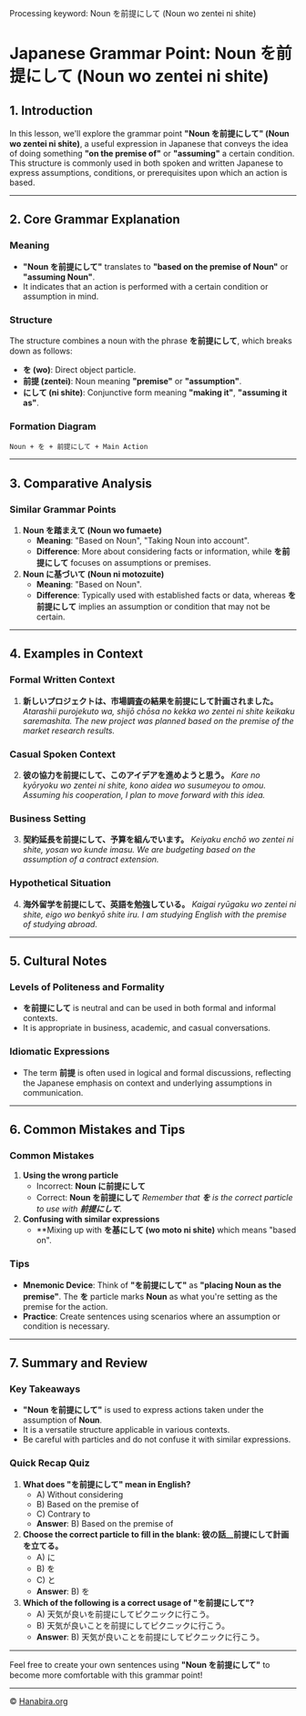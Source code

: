 Processing keyword: Noun を前提にして (Noun wo zentei ni shite)
# Japanese Grammar Point: Noun を前提にして (Noun wo zentei ni shite)

## 1. Introduction
In this lesson, we'll explore the grammar point **"Noun を前提にして" (Noun wo zentei ni shite)**, a useful expression in Japanese that conveys the idea of doing something **"on the premise of"** or **"assuming"** a certain condition. This structure is commonly used in both spoken and written Japanese to express assumptions, conditions, or prerequisites upon which an action is based.

---
## 2. Core Grammar Explanation
### Meaning
- **"Noun を前提にして"** translates to **"based on the premise of Noun"** or **"assuming Noun"**.
- It indicates that an action is performed with a certain condition or assumption in mind.
### Structure
The structure combines a noun with the phrase **を前提にして**, which breaks down as follows:
- **を (wo)**: Direct object particle.
- **前提 (zentei)**: Noun meaning **"premise"** or **"assumption"**.
- **にして (ni shite)**: Conjunctive form meaning **"making it"**, **"assuming it as"**.
### Formation Diagram
```
Noun + を + 前提にして + Main Action
```
---
## 3. Comparative Analysis
### Similar Grammar Points
1. **Noun を踏まえて (Noun wo fumaete)**
   - **Meaning**: "Based on Noun", "Taking Noun into account".
   - **Difference**: More about considering facts or information, while **を前提にして** focuses on assumptions or premises.
2. **Noun に基づいて (Noun ni motozuite)**
   - **Meaning**: "Based on Noun".
   - **Difference**: Typically used with established facts or data, whereas **を前提にして** implies an assumption or condition that may not be certain.
---
## 4. Examples in Context
### Formal Written Context
1. **新しいプロジェクトは、市場調査の結果を前提にして計画されました。**
   *Atarashii purojekuto wa, shijō chōsa no kekka wo zentei ni shite keikaku saremashita.*
   *The new project was planned based on the premise of the market research results.*
### Casual Spoken Context
2. **彼の協力を前提にして、このアイデアを進めようと思う。**
   *Kare no kyōryoku wo zentei ni shite, kono aidea wo susumeyou to omou.*
   *Assuming his cooperation, I plan to move forward with this idea.*
### Business Setting
3. **契約延長を前提にして、予算を組んでいます。**
   *Keiyaku enchō wo zentei ni shite, yosan wo kunde imasu.*
   *We are budgeting based on the assumption of a contract extension.*
### Hypothetical Situation
4. **海外留学を前提にして、英語を勉強している。**
   *Kaigai ryūgaku wo zentei ni shite, eigo wo benkyō shite iru.*
   *I am studying English with the premise of studying abroad.*
---
## 5. Cultural Notes
### Levels of Politeness and Formality
- **を前提にして** is neutral and can be used in both formal and informal contexts.
- It is appropriate in business, academic, and casual conversations.
### Idiomatic Expressions
- The term **前提** is often used in logical and formal discussions, reflecting the Japanese emphasis on context and underlying assumptions in communication.
---
## 6. Common Mistakes and Tips
### Common Mistakes
1. **Using the wrong particle**
   - Incorrect: **Noun に前提にして**
   - Correct: **Noun を前提にして**
   *Remember that **を** is the correct particle to use with **前提にして**.*
2. **Confusing with similar expressions**
   - **Mixing up with **を基にして (wo moto ni shite)** which means "based on".
### Tips
- **Mnemonic Device**: Think of **"を前提にして"** as **"placing Noun as the premise"**. The **を** particle marks **Noun** as what you're setting as the premise for the action.
- **Practice**: Create sentences using scenarios where an assumption or condition is necessary.
---
## 7. Summary and Review
### Key Takeaways
- **"Noun を前提にして"** is used to express actions taken under the assumption of **Noun**.
- It is a versatile structure applicable in various contexts.
- Be careful with particles and do not confuse it with similar expressions.
### Quick Recap Quiz
1. **What does "を前提にして" mean in English?**
   - A) Without considering
   - B) Based on the premise of
   - C) Contrary to
   - **Answer**: B) Based on the premise of
2. **Choose the correct particle to fill in the blank: 彼の話__前提にして計画を立てる。**
   - A) に
   - B) を
   - C) と
   - **Answer**: B) を
3. **Which of the following is a correct usage of "を前提にして"?**
   - A) 天気が良いを前提にしてピクニックに行こう。
   - B) 天気が良いことを前提にしてピクニックに行こう。
   - **Answer**: B) 天気が良いことを前提にしてピクニックに行こう。
---
Feel free to create your own sentences using **"Noun を前提にして"** to become more comfortable with this grammar point!


---

© [Hanabira.org](https://hanabira.org)

